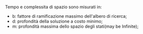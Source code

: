 Tempo e complessita di spazio sono misurati in:
- b: fattore di ramificazione massimo dell'albero di ricerca;
- d: profondità della soluzione a costo minimo;
- m: profondità massima dello spazio degli stati(may be Infinite);